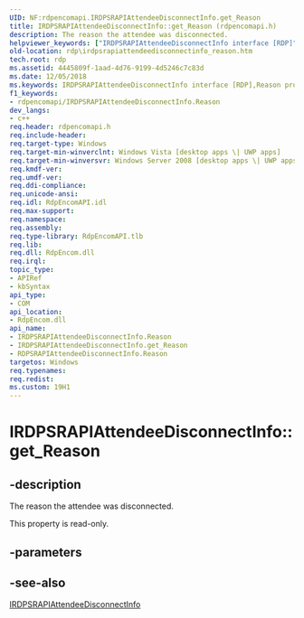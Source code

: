 ```yaml
---
UID: NF:rdpencomapi.IRDPSRAPIAttendeeDisconnectInfo.get_Reason
title: IRDPSRAPIAttendeeDisconnectInfo::get_Reason (rdpencomapi.h)
description: The reason the attendee was disconnected.helpviewer_keywords: ["IRDPSRAPIAttendeeDisconnectInfo interface [RDP]","Reason property","IRDPSRAPIAttendeeDisconnectInfo.Reason","IRDPSRAPIAttendeeDisconnectInfo.get_Reason","IRDPSRAPIAttendeeDisconnectInfo::Reason","IRDPSRAPIAttendeeDisconnectInfo::get_Reason","RDPSRAPIAttendeeDisconnectInfo object [RDP]","Reason property","Reason property [RDP]","Reason property [RDP]","IRDPSRAPIAttendeeDisconnectInfo interface","Reason property [RDP]","RDPSRAPIAttendeeDisconnectInfo object","get_Reason","rdp.irdpsrapiattendeedisconnectinfo_reason","rdpencomapi/IRDPSRAPIAttendeeDisconnectInfo::Reason","rdpencomapi/IRDPSRAPIAttendeeDisconnectInfo::get_Reason"]
old-location: rdp\irdpsrapiattendeedisconnectinfo_reason.htm
tech.root: rdp
ms.assetid: 4445809f-1aad-4d76-9199-4d5246c7c83d
ms.date: 12/05/2018
ms.keywords: IRDPSRAPIAttendeeDisconnectInfo interface [RDP],Reason property, IRDPSRAPIAttendeeDisconnectInfo.Reason, IRDPSRAPIAttendeeDisconnectInfo.get_Reason, IRDPSRAPIAttendeeDisconnectInfo::Reason, IRDPSRAPIAttendeeDisconnectInfo::get_Reason, RDPSRAPIAttendeeDisconnectInfo object [RDP],Reason property, Reason property [RDP], Reason property [RDP],IRDPSRAPIAttendeeDisconnectInfo interface, Reason property [RDP],RDPSRAPIAttendeeDisconnectInfo object, get_Reason, rdp.irdpsrapiattendeedisconnectinfo_reason, rdpencomapi/IRDPSRAPIAttendeeDisconnectInfo::Reason, rdpencomapi/IRDPSRAPIAttendeeDisconnectInfo::get_Reason
f1_keywords:
- rdpencomapi/IRDPSRAPIAttendeeDisconnectInfo.Reason
dev_langs:
- c++
req.header: rdpencomapi.h
req.include-header: 
req.target-type: Windows
req.target-min-winverclnt: Windows Vista [desktop apps \| UWP apps]
req.target-min-winversvr: Windows Server 2008 [desktop apps \| UWP apps]
req.kmdf-ver: 
req.umdf-ver: 
req.ddi-compliance: 
req.unicode-ansi: 
req.idl: RdpEncomAPI.idl
req.max-support: 
req.namespace: 
req.assembly: 
req.type-library: RdpEncomAPI.tlb
req.lib: 
req.dll: RdpEncom.dll
req.irql: 
topic_type:
- APIRef
- kbSyntax
api_type:
- COM
api_location:
- RdpEncom.dll
api_name:
- IRDPSRAPIAttendeeDisconnectInfo.Reason
- IRDPSRAPIAttendeeDisconnectInfo.get_Reason
- RDPSRAPIAttendeeDisconnectInfo.Reason
targetos: Windows
req.typenames: 
req.redist: 
ms.custom: 19H1
---
```


# IRDPSRAPIAttendeeDisconnectInfo::get_Reason


## -description


The reason the attendee was disconnected.

This property is read-only.


## -parameters


## -see-also




<a href="https://docs.microsoft.com/windows/desktop/api/rdpencomapi/nn-rdpencomapi-irdpsrapiattendeedisconnectinfo">IRDPSRAPIAttendeeDisconnectInfo</a>
 

 

